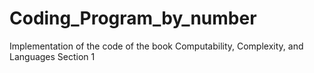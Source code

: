 # Coding_Program_by_number
Implementation of the code of the book Computability, Complexity, and Languages Section 1
